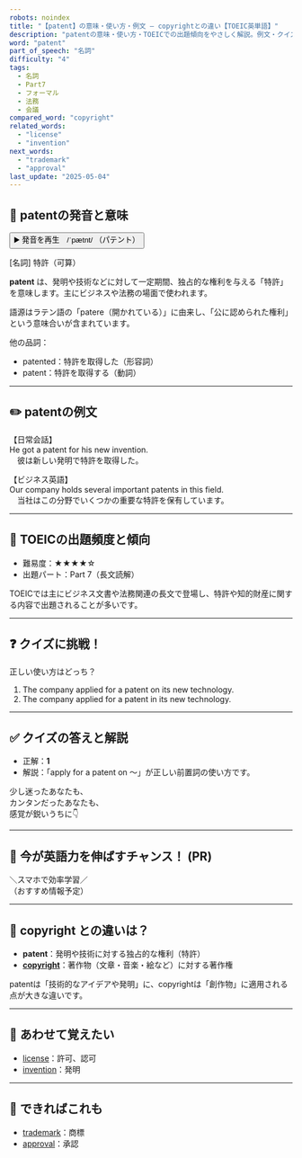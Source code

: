 ```yaml
---
robots: noindex
title: "【patent】の意味・使い方・例文 ― copyrightとの違い【TOEIC英単語】"
description: "patentの意味・使い方・TOEICでの出題傾向をやさしく解説。例文・クイズ付きでcopyrightとの違いもわかりやすく学べます。"
word: "patent"
part_of_speech: "名詞"
difficulty: "4"
tags:
  - 名詞
  - Part7
  - フォーマル
  - 法務
  - 会議
compared_word: "copyright"
related_words:
  - "license"
  - "invention"
next_words:
  - "trademark"
  - "approval"
last_update: "2025-05-04"
---
```


## 🔰 patentの発音と意味

<button class="play-audio" onclick="playTTS('patent')">
  <span class="play-audio-main">
    ▶️ 発音を再生　/ˈpætnt/
  </span>
  <span class="play-audio-sub">
    （パテント）
  </span>
</button>

[名詞] 特許（可算）

**patent** は、発明や技術などに対して一定期間、独占的な権利を与える「特許」を意味します。主にビジネスや法務の場面で使われます。

語源はラテン語の「patere（開かれている）」に由来し、「公に認められた権利」という意味合いが含まれています。

他の品詞：  
- patented：特許を取得した（形容詞）
- patent：特許を取得する（動詞）

---

## ✏️ patentの例文

【日常会話】  
He got a patent for his new invention.  
　彼は新しい発明で特許を取得した。

【ビジネス英語】  
Our company holds several important patents in this field.  
　当社はこの分野でいくつかの重要な特許を保有しています。

---

## 🎯 TOEICの出題頻度と傾向

- 難易度：★★★★☆
- 出題パート：Part 7（長文読解）

TOEICでは主にビジネス文書や法務関連の長文で登場し、特許や知的財産に関する内容で出題されることが多いです。

---

## ❓ クイズに挑戦！

正しい使い方はどっち？

1. The company applied for a patent on its new technology.  
2. The company applied for a patent in its new technology.

---

## ✅ クイズの答えと解説

- 正解：**1**
- 解説：「apply for a patent on ～」が正しい前置詞の使い方です。

少し迷ったあなたも、  
カンタンだったあなたも、  
感覚が鋭いうちに👇️

---

## 🚀 今が英語力を伸ばすチャンス！ (PR)

<div class="info-center">
＼スマホで効率学習／<br>  
（おすすめ情報予定）
</div>

---

## 🤔  copyright との違いは？

- **patent**：発明や技術に対する独占的な権利（特許）
- **[copyright](/copyright)**：著作物（文章・音楽・絵など）に対する著作権

patentは「技術的なアイデアや発明」に、copyrightは「創作物」に適用される点が大きな違いです。

---

## 🧩 あわせて覚えたい

- [license](/license)：許可、認可
- [invention](/invention)：発明

---

## 📖 できればこれも

- [trademark](/trademark)：商標
- [approval](/approval)：承認

<!-- cvid: aid06_bid05 -->
